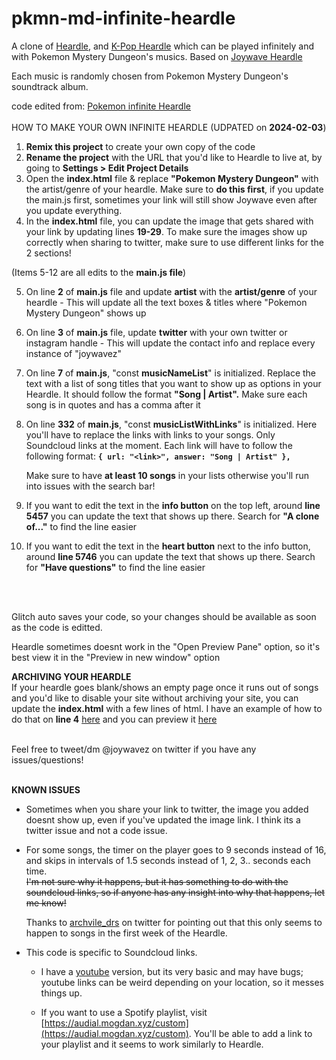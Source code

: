 # pkmn-md-infinite-heardle

A clone of [Heardle](https://www.heardle.app/), and [K-Pop Heardle](https://heardle-kpop.glitch.me/) which can be played infinitely and with Pokemon Mystery Dungeon's musics. Based on [Joywave Heardle](https://joywave-heardle.glitch.me/)

Each music is randomly chosen from Pokemon Mystery Dungeon's soundtrack album.

code edited from: [Pokemon infinite Heardle](https://pkmn-infinite-heardle.glitch.me/)
<br />
<br />
HOW TO MAKE YOUR OWN INFINITE HEARDLE (UDPATED on **2024-02-03**)

1. **Remix this project** to create your own copy of the code
2. **Rename the project** with the URL that you'd like to Heardle to live at, by going to **Settings > Edit Project Details**
3. Open the **index.html** file & replace **"Pokemon Mystery Dungeon"** with the artist/genre of your heardle. Make sure to **do this first**, if you update the main.js first, sometimes your link will still show Joywave even after you update everything.
4. In the **index.html** file, you can update the image that gets shared with your link by updating lines **19-29**. To make sure the images show up correctly when sharing to twitter, make sure to use different links for the 2 sections!

(Items 5-12 are all edits to the **main.js file**)

5. On line **2** of **main.js** file and update **artist** with the **artist/genre** of your heardle - This will update all the text boxes & titles where "Pokemon Mystery Dungeon" shows up
6. On line **3** of **main.js** file, update **twitter** with your own twitter or instagram handle - This will update the contact info and replace every instance of "joywavez"
7. On line **7** of **main.js**, "const **musicNameList**" is initialized. Replace the text with a list of song titles that you want to show up as options in your Heardle. It should follow the format **"Song | Artist".** Make sure each song is in quotes and has a comma after it
8. On line **332** of **main.js**, "const **musicListWithLinks**" is initialized. Here you'll have to replace the links with links to your songs. Only Soundcloud links at the moment. Each link will have to follow the following format:
   **`{ url: "<link>", answer: "Song | Artist" },`**

   Make sure to have **at least 10 songs** in your lists otherwise you'll run into issues with the search bar!

9. If you want to edit the text in the **info button** on the top left, around **line 5457** you can update the text that shows up there. Search for **"A clone of..."** to find the line easier
10. If you want to edit the text in the **heart button** next to the info button, around **line 5746** you can update the text that shows up there. Search for **"Have questions"** to find the line easier

<br /> 
<br />

Glitch auto saves your code, so your changes should be available as soon as the code is editted.
<br />

Heardle sometimes doesnt work in the "Open Preview Pane" option, so it's best view it in the "Preview in new window" option
<br />

**ARCHIVING YOUR HEARDLE**
<br />
If your heardle goes blank/shows an empty page once it runs out of songs and you'd like to disable your site without archiving your site, you can update the **index.html** with a few lines of html.
I have an example of how to do that on **line 4** [here](https://glitch.com/edit/#!/testerheardle?path=index.html%3A55%3A0) and you can preview it [here](https://testerheardle.glitch.me/)
<br />
<br />

Feel free to tweet/dm @joywavez on twitter if you have any issues/questions!
<br />
<br />

**KNOWN ISSUES**

- Sometimes when you share your link to twitter, the image you added doesnt show up, even if you've updated the image link. I think its a twitter issue and not a code issue.

- For some songs, the timer on the player goes to 9 seconds instead of 16, and skips in intervals of 1.5 seconds instead of 1, 2, 3.. seconds each time. <br/>
  ~~I'm not sure why it happens, but it has something to do with the soundcloud links, so if anyone has any insight into why that happens, let me know!~~ <br/>

  Thanks to [archvile_drs](https://twitter.com/archvile_drs) on twitter for pointing out that this only seems to happen to songs in the first week of the Heardle.

- This code is specific to Soundcloud links.

  - I have a [youtube](https://glitch.com/~youtube-heardle-template) version, but its very basic and may have bugs; youtube links can be weird depending on your location, so it messes things up.

  - If you want to use a Spotify playlist, visit [https://audial.mogdan.xyz/custom](https://audial.mogdan.xyz/custom). You'll be able to add a link to your playlist and it seems to work similarly to Heardle.
